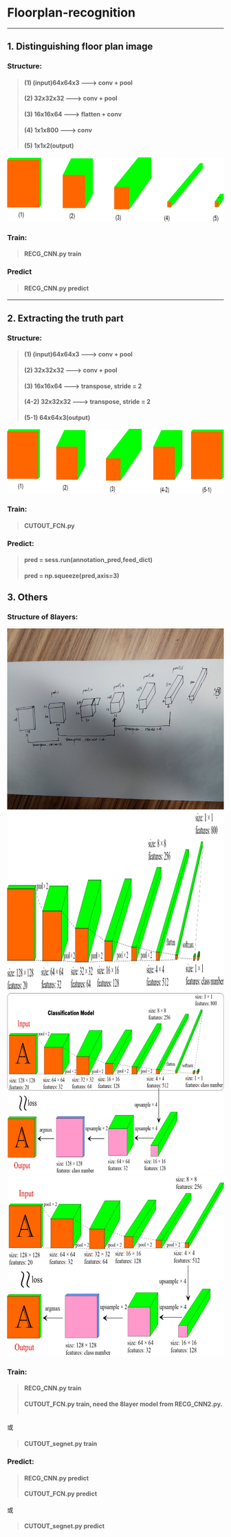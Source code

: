 Floorplan-recognition
==============================
------------------------------

## 1. Distinguishing floor plan image
### Structure:  
> #### (1) (input)64x64x3 ---> conv + pool  
> #### (2) 32x32x32 ---> conv + pool  
> #### (3) 16x16x64 ---> flatten + conv  
> #### (4) 1x1x800 ---> conv
> #### (5) 1x1x2(output)  
<div align = left><img width='700' height='150' src='https://github.com/Menglinucas/Floorplan-recognition/blob/master/RECG_CNN_structure.jpg'></div>  

### Train:  
> #### RECG_CNN.py train  
### Predict
> #### RECG_CNN.py predict
------------------------------

## 2. Extracting the truth part  
### Structure:  
> #### (1) (input)64x64x3 ---> conv + pool  
> #### (2) 32x32x32 ---> conv + pool  
> #### (3) 16x16x64 ---> transpose, stride = 2  
> #### (4-2) 32x32x32 ---> transpose, stride = 2  
> #### (5-1) 64x64x3(output)
<div align = left><img width='700' height='150' src='https://github.com/Menglinucas/Floorplan-recognition/blob/master/CUTOUT_FCN_structure.jpg'></div>  

### Train:  
> #### CUTOUT_FCN.py  
### Predict:  
> #### pred = sess.run(annotation_pred,feed_dict)  
> #### pred = np.squeeze(pred,axis=3)  

## 3. Others  
### Structure of 8layers:  
<div align = left><img width='700' height='420' src='https://github.com/Menglinucas/Floorplan-recognition/blob/master/CNN+FCN.jpg'></div> 
<div align = left><img width='700' height='420' src='https://github.com/Menglinucas/Floorplan-recognition/blob/master/CNN_8layers.jpg'></div>
<div align = left><img width='700' height='420' src='https://github.com/Menglinucas/Floorplan-recognition/blob/master/FCN_VGG.jpg'></div>
<div align = left><img width='700' height='420' src='https://github.com/Menglinucas/Floorplan-recognition/blob/master/FCN_segnet.jpg'></div>

### Train:  
> #### RECG_CNN.py train    
> #### CUTOUT_FCN.py train, need the 8layer model from RECG_CNN2.py.  
或  
> #### CUTOUT_segnet.py train
### Predict:  
> #### RECG_CNN.py predict    
> #### CUTOUT_FCN.py predict  
或  
> #### CUTOUT_segnet.py predict
